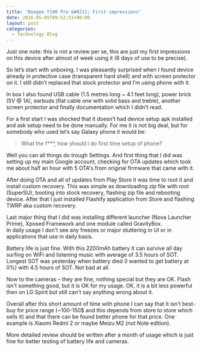 ```yaml
---
title: 'Doogee Y100 Pro &#8211; First impressions'
date: 2016-05-05T09:52:51+00:00
layout: post
categories:
  - Technology Blog
---
```

Just one note: this is not a review per se, this are just my first impressions on this device after almost of week using it (6 days of use to be precise).

So let’s start with unboxing. I was pleasantly surprised when I found device already in protective case (transparent hard shell) and with screen protector on it. I still didn’t replaced that stock protector and I’m using phone with it. 

In box I also found USB cable (1.5 metres long ~ 4.1 feet long), power brick (5V @ 1A), earbuds (flat cable one with solid bass and treble), another screen protector and finally documentation which I didn’t read. 

For a first start I was shocked that it doesn’t had device setup apk installed and ask setup need to be done manually. For me it is not big deal, but for somebody who used let’s say Galaxy phone it would be:

> What the f\***, how should I do first time setup of phone?

Well you can all things do trough Settings. And first thing that I did was setting up my main Google account, checking for OTA updates which took me about half an hour with 5 OTA's from original firmware that came with it.

After doing OTA and all of updates from Play Store it was time to root it and install custom recovery. This was simple as downloading zip file with root (SuperSU), booting into stock recovery, flashing zip file and rebooting device. After that I just installed Flashify application from Store and flashing TWRP aka custom recovery.

Last major thing that I did was installing different launcher (Nova Launcher Prime), Xposed Framework and one module called GravityBox.  
In daily usage I don't see any freezes or major stuttering in UI or in applications that use in daily basis.

Battery life is just fine. With this 2200mAh battery it can survive all day surfing on WiFi and listening music with average of 3.5 hours of SOT. Longest SOT was yesterday when battery died (I wanted to get battery at 0%) with 4.5 hours of SOT. Not bad at all.

Now to the cameras – they are fine, nothing special but they are OK. Flash isn't something good, but it is OK for my usage. OK, it is a bit less powerful then on LG Spirit but still can't say anything wrong about it.

Overall after this short amount of time with phone I can say that it isn't best-buy for price range (~100-150$ and this depends from store to store which sells it) and that there can be found better phone for that price. One example is Xiaomi Redmi 2 or maybe Meizu M2 (not Note edition).

More detailed review should be written after a month of usage which is just fine for better testing of battery life and cameras.